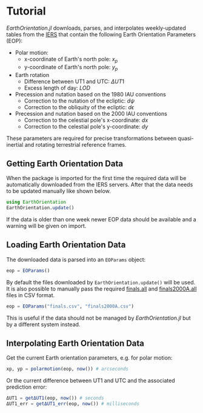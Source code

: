 # Tutorial

*EarthOrientation.jl* downloads, parses, and interpolates weekly-updated tables from the
[IERS](https://www.iers.org/IERS/EN/DataProducts/EarthOrientationData/eop.html) that contain the following
Earth Orientation Parameters (EOP):

* Polar motion:
    * x-coordinate of Earth's north pole: $x_p$
    * y-coordinate of Earth's north pole: $y_p$
* Earth rotation
    * Difference between UT1 and UTC: $\Delta UT1$
    * Excess length of day: $LOD$
* Precession and nutation based on the 1980 IAU conventions
    * Correction to the nutation of the ecliptic: $d\psi$
    * Correction to the obliquity of the ecliptic: $d\epsilon$
* Precession and nutation based on the 2000 IAU conventions
    * Correction to the celestial pole's x-coordinate: $dx$
    * Correction to the celestial pole's y-coordinate: $dy$

These parameters are required for precise transformations between quasi-inertial and rotating terrestrial
reference frames.

## Getting Earth Orientation Data

When the package is imported for the first time the required data will be automatically downloaded from the IERS servers.
After that the data needs to be updated manually like shown below.

```julia
using EarthOrientation
EarthOrientation.update()
```

If the data is older than one week newer EOP data should be available and a warning will be given on import.

## Loading Earth Orientation Data

The downloaded data is parsed into an `EOParams` object:

```julia
eop = EOParams()
```

By default the files downloaded by `EarthOrientation.update()` will be used.
It is also possible to manually pass the required
[finals.all](https://datacenter.iers.org/eop/-/somos/5Rgv/getMeta/7/finals.all) and
[finals2000A.all](https://datacenter.iers.org/eop/-/somos/5Rgv/getMeta/9/finals2000A.all) files in CSV format.

```julia
eop = EOParams("finals.csv", "finals2000A.csv")
```

This is useful if the data should not be managed by *EarthOrientation.jl* but by a different system instead.

## Interpolating Earth Orientation Data

Get the current Earth orientation parameters, e.g. for polar motion:

```julia
xp, yp = polarmotion(eop, now()) # arcseconds
```

Or the current difference between UT1 and UTC and the associated prediction error:

```julia
ΔUT1 = getΔUT1(eop, now()) # seconds
ΔUT1_err = getΔUT1_err(eop, now()) # milliseconds
```

